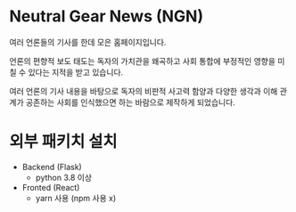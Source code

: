 # Neutral Gear News (NGN)

여러 언론들의 기사를 한데 모은 홈페이지입니다.

언론의 편향적 보도 태도는 독자의 가치관을 왜곡하고 사회 통합에 부정적인 영향을 미칠 수 있다는 지적을 받고 있습니다.

여러 언론의 기사 내용을 바탕으로 독자의 비판적 사고력 함양과 다양한 생각과 이해 관계가 공존하는 사회를 인식했으면 하는 바람으로 제작하게 되었습니다.


# 외부 패키치 설치
- Backend (Flask)
    - python 3.8 이상
- Fronted (React)
    - yarn 사용 (npm 사용 x)